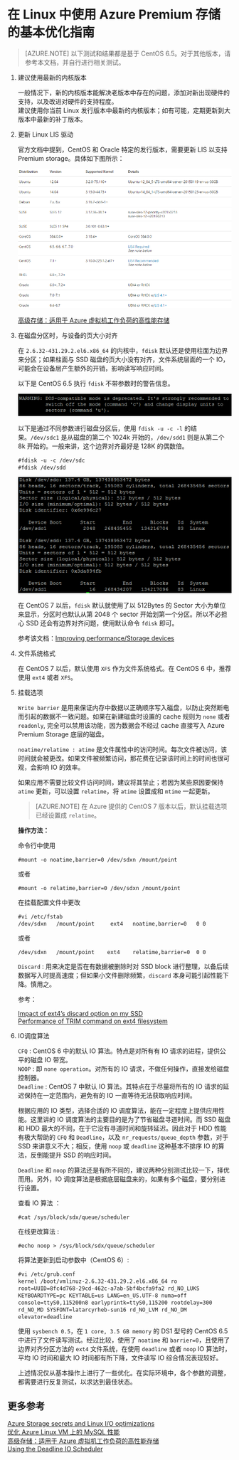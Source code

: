 # 在 Linux 中使用 Azure Premium 存储的基本优化指南

>[AZURE.NOTE] 以下测试和结果都是基于 CentOS 6.5。对于其他版本，请参考本文档，并自行进行相关测试。

1.	建议使用最新的内核版本

	一般情况下，新的内核版本能解决老版本中存在的问题，添加对新出现硬件的支持，以及改进对硬件的支持程度。<br>
	建议使用你当前 Linux 发行版本中最新的内核版本；如有可能，定期更新到大版本中最新的补丁版本。

2.	更新 Linux LIS 驱动

	官方文档中提到，CentOS 和 Oracle 特定的发行版本，需要更新 LIS 以支持 Premium storage。具体如下图所示：

	![linux-lis](./media/aog-virtual-machines-linux-howto-optimize-premium-storage/linux-lis.png)

	[高级存储：适用于 Azure 虚拟机工作负荷的高性能存储](/documentation/articles/storage-premium-storage/)

3.	在磁盘分区时，与设备的页大小对齐

	在 `2.6.32-431.29.2.el6.x86_64` 的内核中，`fdisk` 默认还是使用柱面为边界来分区；如果柱面与 SSD 磁盘的页大小没有对齐，文件系统层面的一个 IO，可能会在设备层产生额外的开销，影响读写响应时间。
	
	以下是 CentOS 6.5 执行 `fdisk` 不带参数时的警告信息。
	
	![fdisk](./media/aog-virtual-machines-linux-howto-optimize-premium-storage/fdisk.png)
	
	以下是通过不同参数进行磁盘分区后，使用 `fdisk -u -c -l` 的结果。`/dev/sdc1` 是从磁盘的第二个 1024k 开始的，`/dev/sdd1` 则是从第二个 8k 开始的。一般来讲，这个边界对齐最好是 128K 的偶数倍。
	
		#fdisk -u -c /dev/sdc
		#fdisk /dev/sdd
	
	![fdisk-2](./media/aog-virtual-machines-linux-howto-optimize-premium-storage/fdisk-2.png)
	
	在 CentOS 7 以后，`fdisk` 默认就使用了以 512Bytes 的 Sector 大小为单位来显示，分区时也默认从第 2048 个 sector 开始划第一个分区。所以不必担心 SSD 还会有边界对齐问题，使用默认命令 `fdisk` 即可。
	
	参考该文档：[Improving performance/Storage devices](https://wiki.archlinux.org/index.php/Improving_performance#Storage_devices)

4.	文件系统格式

	在 CentOS 7 以后，默认使用 `XFS` 作为文件系统格式。在 CentOS 6 中，推荐使用 `ext4` 或者 `XFS`。

5.	挂载选项

	`Write barrier` 是用来保证内存中数据以正确顺序写入磁盘，以防止突然断电而引起的数据不一致问题。如果在新建磁盘时设置的 cache 规则为 `none` 或者 `readonly`, 完全可以禁用该功能，因为数据会不经过 cache 直接写入 Azure Premium Storage 底层的磁盘。
	
	`noatime/relatime : atime` 是文件属性中的访问时间。每次文件被访问，该时间就会被更改。如果文件被频繁访问，那花费在记录该时间上的时间也很可观，会影响 IO 的效率。
	
	如果应用不需要比较文件访问时间，建议将其禁止；若因为某些原因要保持 `atime` 更新，可以设置 `relatime`，将 `atime` 设置成和 `mtime` 一起更新。
	
	>[AZURE.NOTE] 在 Azure 提供的 CentOS 7 版本以后，默认挂载选项已经设置成 `relatime`。
	
	**操作方法：**
	
	命令行中使用
	
		#mount -o noatime,barrier=0 /dev/sdxn /mount/point
	
	或者
	
		#mount -o relatime,barrier=0 /dev/sdxn /mount/point
	
	在挂载配置文件中更改
	
		#vi /etc/fstab
		/dev/sdxn	/mount/point	 ext4	noatime,barrier=0 	0 0 
	
	或者
	
		/dev/sdxn	/mount/point	ext4	relatime,barrier=0	0 0 
	
	`Discard` : 用来决定是否在有数据被删除时对 SSD block 进行整理，以备后续数据写入时提高速度；但如果小文件删除频繁，`discard` 本身可能引起性能下降。慎用之。
	
	参考：
	
	[Impact of ext4’s discard option on my SSD](https://patrick-nagel.net/blog/archives/337 ) <br>
	[Performance of TRIM command on ext4 filesystem](http://people.redhat.com/lczerner/discard/ext4_discard.html )

6.	IO调度算法

	`CFQ` : CentOS 6 中的默认 IO 算法。特点是对所有有 IO 请求的进程，提供公平的磁盘 IO 带宽。<br>
	`NOOP` : 即 `none operation`。对所有的 IO 请求，不做任何操作，直接发给磁盘控制器。<br>
	`Deadline` : CentOS 7 中默认 IO 算法。其特点在于尽量将所有的 IO 请求的延迟保持在一定范围内，避免有的 IO 一直等待无法获取响应时间。
	
	根据应用的 IO 类型，选择合适的 IO 调度算法，能在一定程度上提供应用性能。这里讲的 IO 调度算法的主要目的是为了节省磁盘寻道时间。而 SSD 磁盘和 HDD 最大的不同，在于它没有寻道时间和旋转延迟。因此对于 HDD 性能有极大帮助的 `CFQ` 和 `Deadline`，以及 `nr_requests/queue_depth` 参数，对于 SSD 来讲意义不大；相反，使用 `noop` 或 `deadline` 这种基本不排序 IO 的算法，反倒能提升 SSD 的响应时间。
	
	`Deadline` 和 `noop` 的算法还是有所不同的，建议两种分别测试比较一下，择优而用。另外，IO 调度算法是根据底层磁盘来的，如果有多个磁盘，要分别进行设置。
	
	查看 IO 算法 ：
	
		#cat /sys/block/sdx/queue/scheduler 
	
	在线更改算法 :
	
		#echo noop > /sys/block/sdx/queue/scheduler 
	
	将算法更新到启动参数中（CentOS 6）:
	
		#vi /etc/grub.conf
		kernel /boot/vmlinuz-2.6.32-431.29.2.el6.x86_64 ro root=UUID=8fc4d768-29cd-462c-a7ab-5bf4bcfa9fa2 rd_NO_LUKS  KEYBOARDTYPE=pc KEYTABLE=us LANG=en_US.UTF-8 numa=off console=ttyS0,115200n8 earlyprintk=ttyS0,115200 rootdelay=300 rd_NO_MD SYSFONT=latarcyrheb-sun16 rd_NO_LVM rd_NO_DM elevator=deadline
	
	使用 `sysbench 0.5`，在 `1 core, 3.5 GB memory` 的 DS1 型号的 CentOS 6.5 中进行了文件读写测试。经过比较，使用了 `noatime` 和 `barrier=0`，且使用了边界对齐分区方法的 `ext4` 文件系统，在使用 `deadline` 或者 `noop` IO 算法时，平均 IO 时间和最大 IO 时间都有所下降，文件读写 IO 综合情况表现较好。
	
	上述情况仅从基本操作上进行了一些优化。在实际环境中，各个参数的调整，都需要进行反复测试，以求达到最佳状态。

## 更多参考

[Azure Storage secrets and Linux I/O optimizations](https://blogs.msdn.microsoft.com/igorpag/2014/10/23/azure-storage-secrets-and-linux-io-optimizations/) <br>
[优化 Azure Linux VM 上的 MySQL 性能](/documentation/articles/virtual-machines-linux-classic-optimize-mysql) <br>
[高级存储：适用于 Azure 虚拟机工作负荷的高性能存储](/documentation/articles/storage-premium-storage/) <br>
[Using the Deadline IO Scheduler](https://access.redhat.com/solutions/32376)

